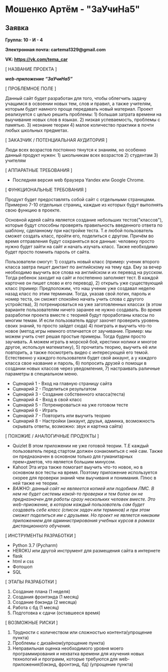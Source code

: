 # Мошенко Артём - "ЗаУчиНа5"
## Заявка
__Группа: 10 - И - 4__

__Электронная почта: cartema1329@gmail.com__

__VK: https://vk.com/tema_car__

[ НАЗВАНИЕ ПРОЕКТА ]

___web-приложение “ЗаУчиНа5”___

[ ПРОБЛЕМНОЕ ПОЛЕ ]

Данный сайт будет разработан для того, чтобы облегчить задачу учащимся в освоении новых тем, слов и правил, а также учителям, которым будет намного проще передавать новый материал.
Проект реализуется с целью решить проблемы:
    1) большая затрата времени на выучивание новых слов в языках.
    2) низкая успеваемость, проблемы с памятью.
    3) незнание теории
    4) малое количество практики в почти любых школьных предметах.
    
    
[ ЗАКАЗЧИК / ПОТЕНЦИАЛЬНАЯ АУДИТОРИЯ ]

Люди всех возрастов постоянно тянутся к знаниям, но особенно данный продукт нужен:
        1) школьникам всех возрастов
        2) студентам
        3) учителям

[ АППАРАТНЫЕ ТРЕБОВАНИЯ ]

- Последняя версия web браузера Yandex или Google Chrome.

[ ФУНКЦИОНАЛЬНЫЕ ТРЕБОВАНИЯ ]

Продукт будет предоставлять собой сайт с отдельными страницами. Примерно 7-10 отдельных страниц, каждые из которых будут выполнять свою функцию в проекте. 

Основной идеей сайта является создание небольших тестов("классов"), которые будут способны проверять правильность введенного ответа по шаблону, сделанному при настройке теста. Т.е любой пользователь сможет создать класс, пройти его, поделиться с другом. Причём во время отправления будут сохраняться все данные: человеку просто нужно будет зайти на сайт и начать изучать класс. Также необходимо будет просто помнить пароль от сайта.

Пользователи смогут: 1) создать новый класс (пример: ученик второго класса завтра пишет диктант по английскому на тему еда. Ему за вечер необходимо выучить все слова на английском и их перевод на русском. Тогда ребенок заходит на сайт и постепенно заполняет тест. В каждой карточке он пишет слово и его перевод), 2) открыть уже существующий класс (пример: Предположим, что наш ученик уже создавал неделю назад класс по этим терминам. Тогда, указав свой логин, пароль и номер теста, он сможет спокойно начать учить слова с другого устройства), 3) потренироваться на уже заготовленных классах (в этом варианте пользователям ничего заранее не нужно создавать. Во время разработки проекта вместе с теорией будут проработаны классы по многим темам. И если пользователь вдруг захочет проверить уровень своих знаний, то просто зайдет сюда) 4) поиграть и выучить что-то новое (метод игры немного отличается от заучивание. Пример: мы можем учить счет решая простые примеры. Тогда будем просто заучивать. А можем играть в морской бой, крестики нолики и многое другое, используя математику), 5) прочитать теорию, выучить её или повторить, а также посмотреть видео с интересующей его темой. Естественно у каждого пользователя будет свой аккаунт, а у каждого класса свое название и пароль, 6) попросить друзей о помощи в создании новых классов через уведомления, 7) настраивать раличные параметры в специальном меню.

- Сценарий 1 - Вход на главную страницу сайта
- Сценарий 2 - Поделиться результатом
- Сценарий 3 - Создание собственного класса(теста)
- Сценарий 4 - Вход в свой класс
- Сценарий 5 - Потренироваться на уже готовом тесте
- Сценарий 6 - Играть
- Сценарий 7 - Повторить или выучить теорию
- Сценарий 8 - Настройки (аккаунт, друзья, админка, возможность скрывать ответы, возможно: звук и картнка сайта)
        
        
[ ПОХОЖИЕ / АНАЛОГИЧНЫЕ ПРОДУКТЫ ]

- Quizlet 
         В этом приложении не уже готовой теории. Т.Е каждый пользователь перед стартом должен ознакомиться с ней сам. Также он предназначен в основном только для гуманитарных прем=дметов, что является большим минусом.
- Kahoot
         Эта игра также помогает выучить что-то новое, но в основном все тесты на время. Поэтому приложение используется скорее для проверки знаний чем выучиваня и понимания. Плюс в ней также не теории.
- _ВАЖНО: данный сайт не являеется копией или подобием ЛМС. В нем не будет системы какой-то проверки и тем более он не предназначен для работы сразу нескольких человек вместе. Это web-приожение, в котором каждый пользователь сам будет создавать себе класс (список задач или терминов) и при этом сможет поделиться им с друзьями. Но проект не является никаким приложением для администрирования учебных курсов в рамках дистанционного обучения._

[ ИНСТРУМЕНТЫ РАЗРАБОТКИ ]

- Python 3.7 (Pycharm)
- HEROKU или другой инструмент для размещения сайта в интернете
- flask
- html и css
- Фотошоп
- SQL

[ ЭТАПЫ РАЗРАБОТКИ ]

1) Создание плана (1 неделя)
2) Создания фронтэнда (1 месяц)
3) Создание бэкэнда (2 месяца)
4) Работа с бд (1 месяц)
5) Подготовка к сдачи (оставшееся время)
    
[ ВОЗМОЖНЫЕ РИСКИ ]

1) Трудности с количеством или сложностью контента(упрощение пункта)
2) Проблемы с дизайном(упрощение пункта)
4) Неправильная оценка необходимого уровня моего программирования и нехватка времени для изучения новых технологий и программ, которые требуются для web-приложения(бэкэнд, фронтэнд, бд) (упрощение пункта)
